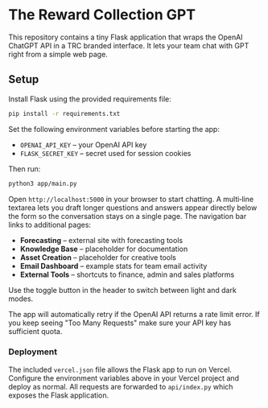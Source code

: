 # The Reward Collection GPT

This repository contains a tiny Flask application that wraps the OpenAI ChatGPT API in a TRC branded interface.  It lets your team chat with GPT right from a simple web page.

## Setup

Install Flask using the provided requirements file:

```bash
pip install -r requirements.txt
```

Set the following environment variables before starting the app:

- `OPENAI_API_KEY` – your OpenAI API key
- `FLASK_SECRET_KEY` – secret used for session cookies

Then run:

```bash
python3 app/main.py
```

Open `http://localhost:5000` in your browser to start chatting. A multi‑line textarea lets you draft longer questions and answers appear directly below the form so the conversation stays on a single page. The navigation bar links to additional pages:

- **Forecasting** – external site with forecasting tools
- **Knowledge Base** – placeholder for documentation
- **Asset Creation** – placeholder for creative tools
- **Email Dashboard** – example stats for team email activity
- **External Tools** – shortcuts to finance, admin and sales platforms

Use the toggle button in the header to switch between light and dark modes.

The app will automatically retry if the OpenAI API returns a rate limit error. If you keep seeing "Too Many Requests" make sure your API key has sufficient quota.

### Deployment

The included `vercel.json` file allows the Flask app to run on Vercel.  Configure the environment variables above in your Vercel project and deploy as normal.  All requests are forwarded to `api/index.py` which exposes the Flask application.
